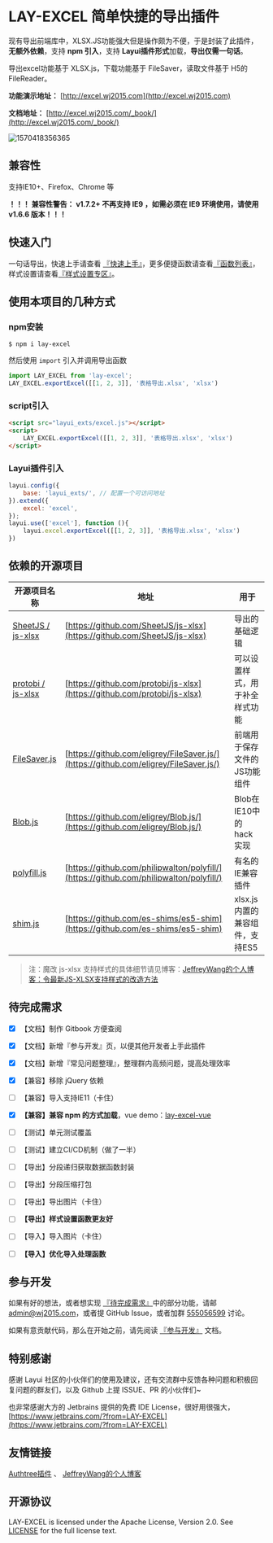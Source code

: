 # LAY-EXCEL 简单快捷的导出插件

现有导出前端库中，XLSX.JS功能强大但是操作颇为不便，于是封装了此插件，**无额外依赖**，支持 **npm 引入**，支持 **Layui插件形式**加载，**导出仅需一句话**。

导出excel功能基于 XLSX.js，下载功能基于 FileSaver，读取文件基于 H5的 FileReader。

**功能演示地址：** [http://excel.wj2015.com](http://excel.wj2015.com)

**文档地址：** [http://excel.wj2015.com/_book/](http://excel.wj2015.com/_book/)

![1570418356365](ScreenToGif.gif)

## 兼容性

支持IE10+、Firefox、Chrome 等

**！！！ 兼容性警告： v1.7.2+ 不再支持 IE9 ，如需必须在 IE9 环境使用，请使用 v1.6.6 版本！！！**

## 快速入门

一句话导出，快速上手请查看 [『快速上手』](http://excel.wj2015.com/_book/docs/快速上手.html)，更多便捷函数请查看[『函数列表』](http://excel.wj2015.com/_book/docs/函数列表/)，样式设置请查看[『样式设置专区』](http://excel.wj2015.com/_book/docs/样式设置专区.html)。

## 使用本项目的几种方式

### npm安装

```shell
$ npm i lay-excel
```

然后使用 `import` 引入并调用导出函数

```js
import LAY_EXCEL from 'lay-excel';
LAY_EXCEL.exportExcel([[1, 2, 3]], '表格导出.xlsx', 'xlsx')
```

### script引入

```html
<script src="layui_exts/excel.js"></script>
<script>
    LAY_EXCEL.exportExcel([[1, 2, 3]], '表格导出.xlsx', 'xlsx')
</script>
```

### Layui插件引入

```js
layui.config({
	base: 'layui_exts/', // 配置一个可访问地址
}).extend({
    excel: 'excel',
});
layui.use(['excel'], function (){
    layui.excel.exportExcel([[1, 2, 3]], '表格导出.xlsx', 'xlsx')
})
```

## 依赖的开源项目

| 开源项目名称                                             | 地址                                                         | 用于                           |
| -------------------------------------------------------- | ------------------------------------------------------------ | ------------------------------ |
| [SheetJS / js-xlsx](https://github.com/SheetJS/js-xlsx)  | [https://github.com/SheetJS/js-xlsx](https://github.com/SheetJS/js-xlsx) | 导出的基础逻辑                 |
| [protobi / js-xlsx](https://github.com/protobi/js-xlsx)  | [https://github.com/protobi/js-xlsx](https://github.com/protobi/js-xlsx) | 可以设置样式，用于补全样式功能 |
| [FileSaver.js](https://github.com/eligrey/FileSaver.js/) | [https://github.com/eligrey/FileSaver.js/](https://github.com/eligrey/FileSaver.js/) | 前端用于保存文件的JS功能组件   |
| [Blob.js](https://github.com/eligrey/Blob.js/)           | [https://github.com/eligrey/Blob.js/](https://github.com/eligrey/Blob.js/) | Blob在IE10中的hack实现         |
| [polyfill.js](https://github.com/philipwalton/polyfill/) | [https://github.com/philipwalton/polyfill/](https://github.com/philipwalton/polyfill/) | 有名的IE兼容插件               |
| [shim.js](https://github.com/es-shims/es5-shim)          | [https://github.com/es-shims/es5-shim](https://github.com/es-shims/es5-shim) | xlsx.js内置的兼容组件，支持ES5 |

> 注：魔改 js-xlsx 支持样式的具体细节请见博客：[JeffreyWang的个人博客：令最新JS-XLSX支持样式的改造方法](https://blog.wj2015.com/2019/05/01/js-xlsx%E6%94%AF%E6%8C%81%E6%A0%B7%E5%BC%8F/)

## 待完成需求

- [x] 【文档】制作 Gitbook 方便查阅
- [x] 【文档】新增『参与开发』页，以便其他开发者上手此插件
- [x] 【文档】新增『常见问题整理』，整理群内高频问题，提高处理效率
- [x] 【兼容】移除 jQuery 依赖
- [ ] 【兼容】导入支持IE11（卡住）
- [x] **【兼容】兼容 npm 的方式加载**，vue demo：[lay-excel-vue](https://github.com/wangerzi/lay-excel-vue)
- [ ] 【测试】单元测试覆盖
- [ ] 【测试】建立CI/CD机制（做了一半）
- [ ] 【导出】分段递归获取数据函数封装
- [ ] 【导出】分段压缩打包
- [ ] 【导出】导出图片（卡住）
- [ ] **【导出】样式设置函数更友好**
- [ ] 【导入】导入图片（卡住）
- [ ] **【导入】优化导入处理函数**


## 参与开发

如果有好的想法，或者想实现 [『待完成需求』](#待完成需求)中的部分功能，请邮 [admin@wj2015.com](mailto:admin@wj2015.com)，或者提 GitHub Issue，或者加群 [555056599](https://jq.qq.com/?_wv=1027&k=5RcqcwI) 讨论。

如果有意贡献代码，那么在开始之前，请先阅读 [『参与开发』](http://excel.wj2015.com/_book/docs/参与开发.html) 文档。

## 特别感谢

感谢 Layui 社区的小伙伴们的使用及建议，还有交流群中反馈各种问题和积极回复问题的群友们，以及 Github 上提 ISSUE、PR 的小伙伴们~

也非常感谢大方的 Jetbrains 提供的免费 IDE License，很好用很强大，[https://www.jetbrains.com/?from=LAY-EXCEL](https://www.jetbrains.com/?from=LAY-EXCEL)

## 友情链接

[Authtree插件](https://github.com/wangerzi/layui-authtree) 、 [JeffreyWang的个人博客](https://blog.wj2015.com)

## 开源协议

LAY-EXCEL is licensed under the Apache License, Version 2.0. See [LICENSE](https://github.com/GitbookIO/gitbook/blob/master/LICENSE) for the full license text.
